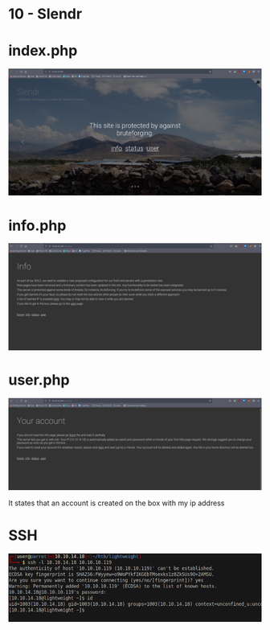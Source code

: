 # 10 - Slendr


# index.php
![](vx_images/1997752208979.png)



# info.php
![](vx_images/709036766502.png)



# user.php
![](vx_images/3460448555594.png)


It states that an account is created on the box with my ip address

# SSH
![](vx_images/2934872881345.png)